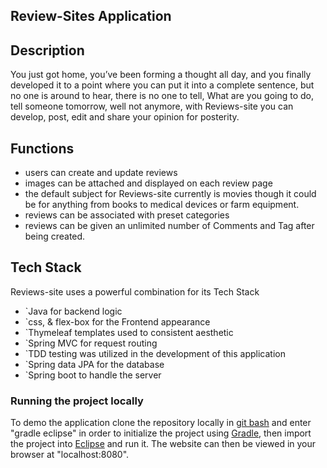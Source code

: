 ## Review-Sites Application

## Description
You just got home, you’ve been forming a thought all day, and you finally developed it to a point where you can put it into a complete sentence, but no one is around to hear, there is no one to tell, What are you going to do, tell someone tomorrow, well not anymore, with Reviews-site you can develop, post, edit and share your opinion for posterity.

## Functions
* users can create and update reviews
* images can be attached and displayed on each review page
* the default subject for Reviews-site currently is movies though it could be for anything from books to medical devices or farm equipment.
* reviews can be associated with preset categories 
* reviews can be given an unlimited number of Comments and Tag after being created.


## Tech Stack
Reviews-site uses a powerful combination for its Tech Stack

* `Java for backend logic
* `css, & flex-box for the Frontend appearance
* `Thymeleaf templates used to consistent aesthetic
* `Spring MVC for request routing
* `TDD testing was utilized in the development of this application
* `Spring data JPA for the database
* `Spring boot to handle the server

### Running the project locally
To demo the application clone the repository locally in <a href="https://gitforwindows.org/">git bash</a> and enter "gradle eclipse" in order to initialize the project using <a href="https://gradle.org/">Gradle</a>, then import the project into <a href="https://www.eclipse.org/">Eclipse</a> and run it. The website can then be viewed in your browser at "localhost:8080".

